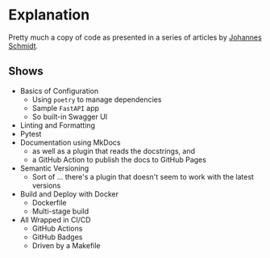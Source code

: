 # Explanation

Pretty much a copy of code as presented in a series of articles by
[Johannes Schmidt](https://towardsdatascience.com/setting-up-python-projects-part-vi-cbdbf28eff53).

## Shows

* Basics of Configuration
    * Using `poetry` to manage dependencies
    * Sample `FastAPI` app
    * So built-in Swagger UI
* Linting and Formatting
* Pytest
* Documentation using MkDocs 
    * as well as a plugin that reads the docstrings, and 
    * a GitHub Action to publish the docs to GitHub Pages
* Semantic Versioning
    * Sort of ... there's a plugin that doesn't seem to work with the latest versions
* Build and Deploy with Docker
    * Dockerfile
    * Multi-stage build
* All Wrapped in CI/CD
    * GitHub Actions
    * GitHub Badges
    * Driven by a Makefile
